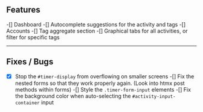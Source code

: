 ## Features

-[] Dashboard
-[] Autocomplete suggestions for the activity and tags
-[] Accounts
-[] Tag aggregate section
-[] Graphical tabs for all activities, or filter for specific tags

---

## Fixes / Bugs

-[x] Stop the `#timer-display` from overflowing on smaller screens
-[] Fix the nested forms so that they work properly again. (Look into htmx post methods within forms)
-[] Style the `.timer-form-input` elements
-[] Fix the background color when auto-selecting the `#activity-input-container` input
